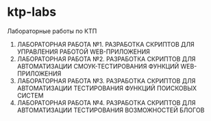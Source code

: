 # ktp-labs

Лабораторные работы по КТП

1. ЛАБОРАТОРНАЯ РАБОТА №1. РАЗРАБОТКА СКРИПТОВ ДЛЯ УПРАВЛЕНИЯ РАБОТОЙ WEB-ПРИЛОЖЕНИЯ
2. ЛАБОРАТОРНАЯ РАБОТА №2. РАЗРАБОТКА СКРИПТОВ ДЛЯ АВТОМАТИЗАЦИИ СМОУК-ТЕСТИРОВАНИЯ ФУНКЦИЙ WEB-ПРИЛОЖЕНИЯ
3. ЛАБОРАТОРНАЯ РАБОТА №3. РАЗРАБОТКА СКРИПТОВ ДЛЯ АВТОМАТИЗАЦИИ ТЕСТИРОВАНИЯ ФУНКЦИЙ ПОИСКОВЫХ СИСТЕМ
4. ЛАБОРАТОРНАЯ РАБОТА №4. РАЗРАБОТКА СКРИПТОВ ДЛЯ АВТОМАТИЗАЦИИ ТЕСТИРОВАНИЯ ВОЗМОЖНОСТЕЙ БЛОГОВ
